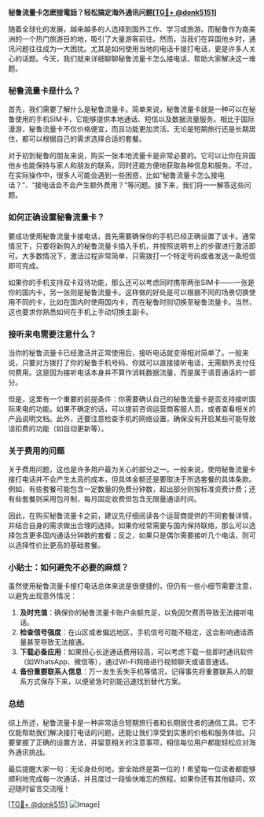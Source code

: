 **秘鲁流量卡怎麽接電話？轻松搞定海外通讯问题[[TG💪+ @donk5151](https://t.me/s/donk5151)]**

随着全球化的发展，越来越多的人选择到国外工作、学习或旅游。而秘鲁作为南美洲的一个热门旅游目的地，吸引了大量游客前往。然而，当我们在异国他乡时，通讯问题往往成为一大困扰。尤其是如何使用当地的电话卡接打电话，更是许多人关心的话题。今天，我们就来详细聊聊秘鲁流量卡怎么接电话，帮助大家解决这一难题。

### 秘鲁流量卡是什么？

首先，我们需要了解什么是秘鲁流量卡。简单来说，秘鲁流量卡就是一种可以在秘鲁使用的手机SIM卡，它能够提供本地通话、短信以及数据流量服务。相比于国际漫游，秘鲁流量卡不仅价格便宜，而且功能更加灵活。无论是短期旅行还是长期居住，都可以根据自己的需求选择合适的套餐。

对于初到秘鲁的朋友来说，购买一张本地流量卡是非常必要的。它可以让你在异国他乡也能保持与家人和朋友的联系，同时还能方便地获取各种信息和服务。不过，在实际操作中，很多人可能会遇到一些困惑，比如“秘鲁流量卡怎么接电话？”、“接电话会不会产生额外费用？”等问题。接下来，我们将一一解答这些问题。

### 如何正确设置秘鲁流量卡？

要成功使用秘鲁流量卡接电话，首先需要确保你的手机已经正确设置了该卡。通常情况下，只要将新购入的秘鲁流量卡插入手机，并按照说明书上的步骤进行激活即可。大多数情况下，激活过程非常简单，只需拨打一个特定号码或者发送一条短信即可完成。

如果你的手机支持双卡双待功能，那么还可以考虑同时携带两张SIM卡——一张是你的国内卡，另一张则是秘鲁流量卡。这样做的好处是可以根据不同的场景切换使用不同的卡，比如在国内时使用国内卡，而在秘鲁时则切换至秘鲁流量卡。当然，这也要求你熟悉如何在手机上手动切换主副卡。

### 接听来电需要注意什么？

当你的秘鲁流量卡已经激活并正常使用后，接听电话就变得相对简单了。一般来说，只要对方拨打了你的秘鲁手机号码，你就可以直接接听电话，无需额外支付任何费用。这是因为接听电话本身并不算作消耗数据流量，而是属于语音通话的一部分。

但是，这里有一个重要的前提条件：你需要确认自己的秘鲁流量卡是否支持接听国际来电的功能。如果不确定的话，可以提前咨询运营商客服人员，或者查看相关的产品说明文档。此外，还要注意检查手机的网络设置，确保没有开启某些可能导致误扣费的功能（如自动更新等）。

### 关于费用的问题

关于费用问题，这也是许多用户最为关心的部分之一。一般来说，使用秘鲁流量卡接打电话并不会产生太高的成本，但具体金额还是要取决于所选套餐的具体条款。例如，有些套餐可能包含一定数量的免费分钟数，超出部分则按标准资费计费；还有些套餐则采用包月制，每月固定收费但包含无限量通话时间。

因此，在购买秘鲁流量卡之前，建议先仔细阅读各个运营商提供的不同套餐详情，并结合自身的需求做出合理的选择。如果你经常需要与国内保持联络，那么可以选择包含更多国内通话分钟数的套餐；反之，如果只是偶尔需要接听几个电话，则可以选择性价比更高的基础套餐。

### 小贴士：如何避免不必要的麻烦？

虽然使用秘鲁流量卡接打电话总体来说是很便捷的，但仍有一些小细节需要注意，以避免出现意外情况：

1. **及时充值**：确保你的秘鲁流量卡账户余额充足，以免因欠费而导致无法接听电话。
2. **检查信号强度**：在山区或者偏远地区，手机信号可能不稳定，这会影响通话质量甚至导致无法接通。
3. **下载必备应用**：如果担心长途通话费用较高，可以考虑下载一些即时通讯软件（如WhatsApp、微信等），通过Wi-Fi网络进行视频聊天或语音通话。
4. **备份重要联系人信息**：万一发生丢失手机等情况，记得事先将重要联系人的联系方式保存下来，以便紧急时刻能迅速找到替代方案。

### 总结

综上所述，秘鲁流量卡是一种非常适合短期旅行者和长期居住者的通信工具。它不仅能帮助我们解决接打电话的问题，还能让我们享受到实惠的价格和服务体验。只要掌握了正确的设置方法，并留意相关的注意事项，相信每位用户都能轻松应对海外通讯挑战。

最后提醒大家一句：无论身处何地，安全始终是第一位的！希望每一位读者都能够顺利地完成每一次通话，并且度过一段愉快难忘的旅程。如果你还有其他疑问，欢迎随时留言交流哦！

[[TG💪+ @donk5151](https://t.me/s/donk5151) ![Image](https://i.postimg.cc/rwNCRYN7/Snipaste-2025-04-30-17-27-05.png)]
